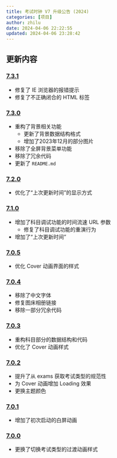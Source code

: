 ```yaml
---
title: 考试时钟 V7 升级公告 (2024)
categories: [项目]
author: zhilu
date: 2024-04-06 22:22:55
updated: 2024-04-06 23:28:42
---
```


## 更新内容

### [7.3.1](https://github.com/L33Z22L11/ExamClock/commit/6dbb2fd55cc9ad6ffbe0c03cbff7a11705856021)

- 修复了 IE 浏览器的报错提示
- 修复了不正确闭合的 HTML 标签

### [7.3.0](https://github.com/L33Z22L11/ExamClock/commit/d1f85ef69a1c9c1f2eda1adbc6efce1538bea986)

- 重构了背景相关功能
  - 更新了背景数据结构格式
  - 增加了2023年12月的部分图片
- 移除了全屏背景菜单功能
- 移除了冗余代码
- 更新了 `README.md`

### [7.2.0](https://github.com/L33Z22L11/ExamClock/commit/d217229d64efae1bc916e67589fe478e1045491a)

- 优化了“上次更新时间”的显示方式

### [7.1.0](https://github.com/L33Z22L11/ExamClock/commit/c39344f3817f90bc1a4313ae813e765769e322c4)

- 增加了科目调试功能的时间流速 URL 参数
  - 修复了科目调试功能的重演行为
- 增加了“上次更新时间”

### [7.0.5](https://github.com/L33Z22L11/ExamClock/commit/1918393dfdd9356341a4fb268c1f3a3efa446ec0)

- 优化 Cover 动画界面的样式

### [7.0.4](https://github.com/L33Z22L11/ExamClock/commit/f75bacc76a78565e03e6fe8131088aa6566ecda2)

- 移除了中文字体
- 修复图床相册链接
- 移除一部分冗余代码

### [7.0.3](https://github.com/L33Z22L11/ExamClock/commit/804f707bd98f1e80adae74151d759dab5755cdf9)

- 重构科目部分的数据结构和代码
- 优化了 Cover 动画样式

### [7.0.2](https://github.com/L33Z22L11/ExamClock/commit/d9a5c4ab51c16816bd944a6683c4d3664258a46e)

- 提升了从 exams 获取考试类型的规范性
- 为 Cover 动画增加 Loading 效果
- 更换主题颜色

### [7.0.1](https://github.com/L33Z22L11/ExamClock/commit/ca57f3f25aaff546bc8dcb8c159d420cbc778615)

- 增加了初次启动的白屏动画

### [7.0.0](https://github.com/L33Z22L11/ExamClock/commit/74adecad0c893f97845f71e306dcbc4e4030da76)

- 更换了切换考试类型的过渡动画样式
